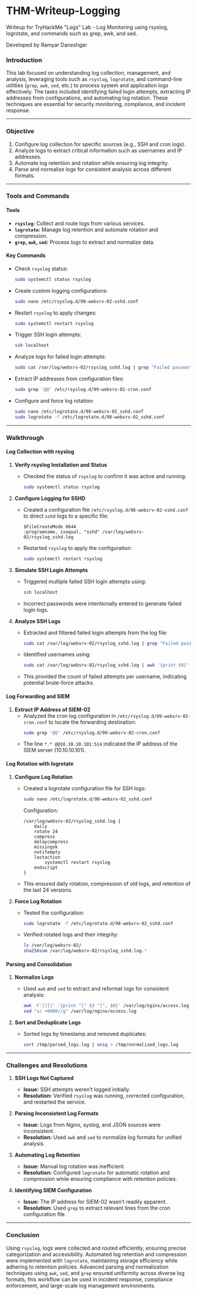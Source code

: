 # THM-Writeup-Logging
Writeup for TryHackMe "Logs" Lab - Log Monitoring using rsyslog, logrotate, and commands such as grep, awk, and sed.

Developed by Ramyar Daneshgar 

### **Introduction**
This lab focused on understanding log collection, management, and analysis, leveraging tools such as `rsyslog`, `logrotate`, and command-line utilities (`grep`, `awk`, `sed`, etc.) to process system and application logs effectively. The tasks included identifying failed login attempts, extracting IP addresses from configurations, and automating log rotation. These techniques are essential for security monitoring, compliance, and incident response.

---

### **Objective**
1. Configure log collection for specific sources (e.g., SSH and cron logs).
2. Analyze logs to extract critical information such as usernames and IP addresses.
3. Automate log retention and rotation while ensuring log integrity.
4. Parse and normalize logs for consistent analysis across different formats.

---

### **Tools and Commands**
#### **Tools**
- **`rsyslog`:** Collect and route logs from various services.
- **`logrotate`:** Manage log retention and automate rotation and compression.
- **`grep`, `awk`, `sed`:** Process logs to extract and normalize data.

#### **Key Commands**
- Check `rsyslog` status:
  ```bash
  sudo systemctl status rsyslog
  ```
- Create custom logging configurations:
  ```bash
  sudo nano /etc/rsyslog.d/98-websrv-02-sshd.conf
  ```
- Restart `rsyslog` to apply changes:
  ```bash
  sudo systemctl restart rsyslog
  ```
- Trigger SSH login attempts:
  ```bash
  ssh localhost
  ```
- Analyze logs for failed login attempts:
  ```bash
  sudo cat /var/log/websrv-02/rsyslog_sshd.log | grep "Failed password"
  ```
- Extract IP addresses from configuration files:
  ```bash
  sudo grep '@@' /etc/rsyslog.d/99-websrv-02-cron.conf
  ```
- Configure and force log rotation:
  ```bash
  sudo nano /etc/logrotate.d/98-websrv-02_sshd.conf
  sudo logrotate -f /etc/logrotate.d/98-websrv-02_sshd.conf
  ```

---

### **Walkthrough**

#### **Log Collection with rsyslog**
1. **Verify rsyslog Installation and Status**
   - Checked the status of `rsyslog` to confirm it was active and running:
     ```bash
     sudo systemctl status rsyslog
     ```

2. **Configure Logging for SSHD**
   - Created a configuration file `/etc/rsyslog.d/98-websrv-02-sshd.conf` to direct `sshd` logs to a specific file:
     ```
     $FileCreateMode 0644
     :programname, isequal, "sshd" /var/log/websrv-02/rsyslog_sshd.log
     ```
   - Restarted `rsyslog` to apply the configuration:
     ```bash
     sudo systemctl restart rsyslog
     ```

3. **Simulate SSH Login Attempts**
   - Triggered multiple failed SSH login attempts using:
     ```bash
     ssh localhost
     ```
   - Incorrect passwords were intentionally entered to generate failed login logs.

4. **Analyze SSH Logs**
   - Extracted and filtered failed login attempts from the log file:
     ```bash
     sudo cat /var/log/websrv-02/rsyslog_sshd.log | grep "Failed password"
     ```
   - Identified usernames using:
     ```bash
     sudo cat /var/log/websrv-02/rsyslog_sshd.log | awk '{print $9}' | sort | uniq -c
     ```
   - This provided the count of failed attempts per username, indicating potential brute-force attacks.

#### **Log Forwarding and SIEM**
1. **Extract IP Address of SIEM-02**
   - Analyzed the cron log configuration in `/etc/rsyslog.d/99-websrv-02-cron.conf` to locate the forwarding destination:
     ```bash
     sudo grep '@@' /etc/rsyslog.d/99-websrv-02-cron.conf
     ```
   - The line `*.* @@10.10.10.101:514` indicated the IP address of the SIEM server (10.10.10.101).

#### **Log Rotation with logrotate**
1. **Configure Log Rotation**
   - Created a logrotate configuration file for SSH logs:
     ```bash
     sudo nano /etc/logrotate.d/98-websrv-02_sshd.conf
     ```
     Configuration:
     ```
     /var/log/websrv-02/rsyslog_sshd.log {
         daily
         rotate 24
         compress
         delaycompress
         missingok
         notifempty
         lastaction
             systemctl restart rsyslog
         endscript
     }
     ```
   - This ensured daily rotation, compression of old logs, and retention of the last 24 versions.

2. **Force Log Rotation**
   - Tested the configuration:
     ```bash
     sudo logrotate -f /etc/logrotate.d/98-websrv-02_sshd.conf
     ```
   - Verified rotated logs and their integrity:
     ```bash
     ls /var/log/websrv-02/
     sha256sum /var/log/websrv-02/rsyslog_sshd.log.*
     ```

#### **Parsing and Consolidation**
1. **Normalize Logs**
   - Used `awk` and `sed` to extract and reformat logs for consistent analysis:
     ```bash
     awk -F'[][]' '{print "[" $2 "]", $0}' /var/log/nginx/access.log
     sed "s/ +0000//g" /var/log/nginx/access.log
     ```

2. **Sort and Deduplicate Logs**
   - Sorted logs by timestamp and removed duplicates:
     ```bash
     sort /tmp/parsed_logs.log | uniq > /tmp/normalized_logs.log
     ```

---

### **Challenges and Resolutions**
1. **SSH Logs Not Captured**
   - **Issue:** SSH attempts weren’t logged initially.
   - **Resolution:** Verified `rsyslog` was running, corrected configuration, and restarted the service.

2. **Parsing Inconsistent Log Formats**
   - **Issue:** Logs from Nginx, syslog, and JSON sources were inconsistent.
   - **Resolution:** Used `awk` and `sed` to normalize log formats for unified analysis.

3. **Automating Log Retention**
   - **Issue:** Manual log rotation was inefficient.
   - **Resolution:** Configured `logrotate` for automatic rotation and compression while ensuring compliance with retention policies.

4. **Identifying SIEM Configuration**
   - **Issue:** The IP address for SIEM-02 wasn’t readily apparent.
   - **Resolution:** Used `grep` to extract relevant lines from the cron configuration file.

---

### **Conclusion**  

Using `rsyslog`, logs were collected and routed efficiently, ensuring precise categorization and accessibility. Automated log retention and compression were implemented with `logrotate`, maintaining storage efficiency while adhering to retention policies. Advanced parsing and normalization techniques using `awk`, `sed`, and `grep` ensured uniformity across diverse log formats, this workflow can be used in incident response, compliance enforcement, and large-scale log management environments.
